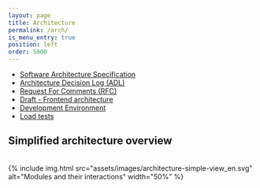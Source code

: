 ```yaml
---
layout: page
title: Architecture
permalink: /arch/
is_menu_entry: true
position: left
order: 5000
---
```

- [Software Architecture Specification](../arch-soft-specif-index/)
- [Architecture Decision Log (ADL)](../adl/)
- [Request For Comments (RFC)](../rfc/)
- [Draft - Frontend architecture](../arch-front/)
- [Development Environment](../srv-dev/)
- [Load tests](../load-tests/)

## Simplified architecture overview
<br>
{% include img.html
        src="assets/images/architecture-simple-view_en.svg"
        alt="Modules and their interactions"
        width="50%"
%}
<br/>


<!-- -
Moved to Draft 
[Architecture - Main modules](../arch-main-modules/) 
 [Architecture - Components](../arch-components/) 
 -->
